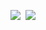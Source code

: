 <p>
  <img src='https://github-readme-stats.vercel.app/api?username=devguchi&show_icons=true&theme=dark&icon_color=fff' />&nbsp;
  <img src='https://github-readme-stats.vercel.app/api/top-langs/?username=devguchi&layout=compact&theme=dark' />
</p>
